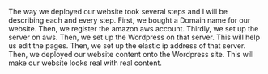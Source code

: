The way we deployed our website took several steps and I will be describing each and every step. First, we bought a Domain name for our website. Then, we register the amazon aws account. Thirdly, we set up the server on aws. Then, we set up the Wordpress on that server. This will help us edit the pages. Then, we set up the elastic ip address of that server. Then, we deployed our website content onto the Wordpress site. This will make our website looks real with real content. 

